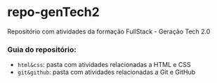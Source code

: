 # repo-genTech2
Repositório com atividades da formação FullStack - Geração Tech 2.0

### Guia do repositório:
- `html&css`: pasta com atividades relacionadas a HTML e CSS
- `git&github`: pasta com atividades relacionadas a Git e GitHub